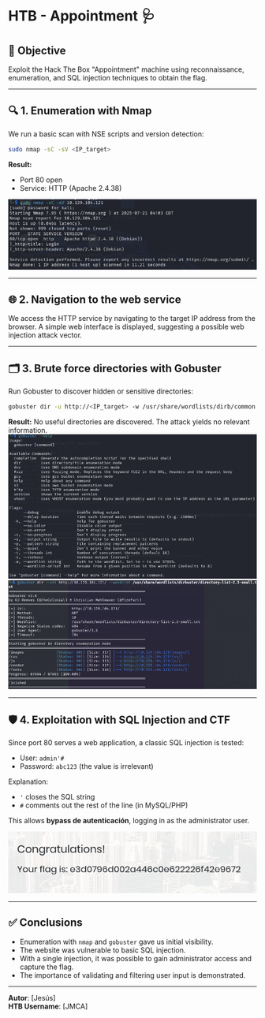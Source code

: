 # HTB - Appointment 🩺

## 📌 Objective

Exploit the Hack The Box "Appointment" machine using reconnaissance, enumeration, and SQL injection techniques to obtain the flag.

---

## 🔍 1. Enumeration with Nmap

We run a basic scan with NSE scripts and version detection:

```bash
sudo nmap -sC -sV <IP_target>
```

**Result:**
- Port 80 open
- Service: HTTP (Apache 2.4.38)

![Nmap Scan](images/nmap.png)

---

## 🌐 2. Navigation to the web service

We access the HTTP service by navigating to the target IP address from the browser. A simple web interface is displayed, suggesting a possible web injection attack vector.

---

## 🗂️ 3. Brute force directories with Gobuster

Run Gobuster to discover hidden or sensitive directories:

```bash
gobuster dir -u http://<IP_target> -w /usr/share/wordlists/dirb/common.txt
```

**Result:**
No useful directories are discovered. The attack yields no relevant information.
![Gobuster](images/gobuster_help.png)
![Gobuster](images/gobuster_com.png)

---

## 🛡️ 4. Exploitation with SQL Injection and CTF

Since port 80 serves a web application, a classic SQL injection is tested:

- User: `admin'#`
- Password: `abc123` (the value is irrelevant)

Explanation:
- `'` closes the SQL string
- `#` comments out the rest of the line (in MySQL/PHP)

This allows **bypass de autenticación**, logging in as the administrator user.

![SQLi login](images/SQL_injection_result.png)

---


## ✅ Conclusions

- Enumeration with `nmap` and `gobuster` gave us initial visibility.
- The website was vulnerable to basic SQL injection.
- With a single injection, it was possible to gain administrator access and capture the flag.
- The importance of validating and filtering user input is demonstrated.
---

**Autor**: [Jesús]  
**HTB Username**: [JMCA]  
